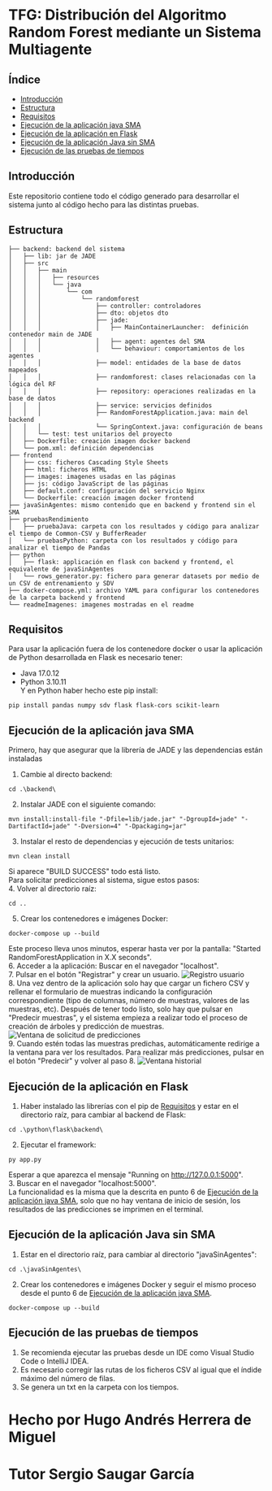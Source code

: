 # TFG: Distribución del Algoritmo Random Forest mediante un Sistema Multiagente

## Índice
- [Introducción](#introduccion)
- [Estructura](#estructura)
- [Requisitos](#requisitos)
- [Ejecución de la aplicación java SMA](#ejecución-de-la-aplicación-java-sma)
- [Ejecución de la aplicación en Flask](#ejecución-de-la-aplicación-en-flask)
- [Ejecución de la aplicación Java sin SMA](#ejecución-de-la-aplicación-java-sin-sma)
- [Ejecución de las pruebas de tiempos](#ejecución-de-las-pruebas-de-tiempos)

## Introducción

Este repositorio contiene todo el código generado para desarrollar el sistema junto al código hecho para las distintas pruebas.

## Estructura
```
├── backend: backend del sistema  
│   ├── lib: jar de JADE  
│   ├── src  
│   │   ├── main  
│   │   │   ├── resources  
│   │   │   └── java  
│   │   │       └── com  
│   │   │           └── randomforest  
│   │   │               ├── controller: controladores  
│   │   │               ├── dto: objetos dto  
│   │   │               ├── jade:   
│   │   │               │   ├── MainContainerLauncher:  definición contenedor main de JADE  
│   │   │               │   ├── agent: agentes del SMA  
│   │   │               │   └── behaviour: comportamientos de los agentes  
│   │   │               ├── model: entidades de la base de datos mapeados  
│   │   │               ├── randomforest: clases relacionadas con la lógica del RF  
│   │   │               ├── repository: operaciones realizadas en la base de datos  
│   │   │               ├── service: servicios definidos  
│   │   │               ├── RandomForestApplication.java: main del backend  
│   │   │               └── SpringContext.java: configuración de beans  
│   │   └── test: test unitarios del proyecto  
│   ├── Dockerfile: creación imagen docker backend   
│   └── pom.xml: definición dependencias  
├── frontend  
│   ├── css: ficheros Cascading Style Sheets 
│   ├── html: ficheros HTML  
│   ├── images: imagenes usadas en las páginas  
│   ├── js: código JavaScript de las páginas  
│   ├── default.conf: configuración del servicio Nginx  
│   └── Dockerfile: creación imagen docker frontend   
├── javaSinAgentes: mismo contenido que en backend y frontend sin el SMA  
├── pruebasRendimiento 
│   ├── pruebaJava: carpeta con los resultados y código para analizar el tiempo de Common-CSV y BufferReader  
│   └── pruebasPython: carpeta con los resultados y código para analizar el tiempo de Pandas  
├── python  
│   ├── flask: applicación en flask con backend y frontend, el equivalente de javaSinAgentes  
│   └── rows_generator.py: fichero para generar datasets por medio de un CSV de entrenamiento y SDV 
├── docker-compose.yml: archivo YAML para configurar los contenedores de la carpeta backend y frontend  
└── readmeImagenes: imagenes mostradas en el readme
```

## Requisitos
Para usar la aplicación fuera de los contenedore docker o usar la aplicación de Python desarrollada en Flask es necesario tener:
- Java 17.0.12
- Python 3.10.11  
Y en Python haber hecho este pip install:
```
pip install pandas numpy sdv flask flask-cors scikit-learn
```

## Ejecución de la aplicación java SMA
Primero, hay que asegurar que la librería de JADE y las dependencias están instaladas
1. Cambie al directo backend:
```
cd .\backend\
```
2. Instalar JADE con el siguiente comando:
```
mvn install:install-file "-Dfile=lib/jade.jar" "-DgroupId=jade" "-DartifactId=jade" "-Dversion=4" "-Dpackaging=jar"
```
3. Instalar el resto de dependencias y ejecución de tests unitarios:  
```
mvn clean install
```
Si aparece "BUILD SUCCESS" todo está listo.  
Para solicitar predicciones al sistema, sigue estos pasos:  
4. Volver al directorio raíz:
```
cd ..
```
5. Crear los contenedores e imágenes Docker:
```
docker-compose up --build
```
Este proceso lleva unos minutos, esperar hasta ver por la pantalla: "Started RandomForestApplication in X.X seconds".  
6. Acceder a la aplicación: Buscar en el navegador "localhost".  
7. Pulsar en el botón "Registrar" y crear un usuario. ![Registro usuario](readmeImagenes/registro.png)  
8. Una vez dentro de la aplicación solo hay que cargar un fichero CSV y rellenar el formulario de muestras indicando la configuración correspondiente (tipo de columnas, número de muestras, valores de las muestras, etc). Después de tener todo listo, solo hay que pulsar en "Predecir muestras", y el sistema empieza a realizar todo el proceso de creación de árboles y predicción de muestras. ![Ventana de solicitud de predicciones](readmeImagenes/prediccion.png)    
9. Cuando estén todas las muestras predichas, automáticamente redirige a la ventana para ver los resultados. Para realizar más predicciones, pulsar en el botón "Predecir" y volver al paso 8. ![Ventana historial](readmeImagenes/historial.png)    

## Ejecución de la aplicación en Flask
1. Haber instalado las librerías con el pip de [Requisitos](#requisitos) y estar en el directorio raíz, para cambiar al backend de Flask:
```
cd .\python\flask\backend\
```
2. Ejecutar el framework:
```
py app.py
```
Esperar a que aparezca el mensaje "Running on http://127.0.0.1:5000".  
3. Buscar en el navegador "localhost:5000".  
La funcionalidad es la misma que la descrita en punto 6 de [Ejecución de la aplicación java SMA](#ejecución-de-la-aplicación-java-sma), solo que no hay ventana de inicio de sesión, los resultados de las predicciones se imprimen en el terminal.  

## Ejecución de la aplicación Java sin SMA
1. Estar en el directorio raíz, para cambiar al directorio "javaSinAgentes":
```
cd .\javaSinAgentes\
```
2. Crear los contenedores e imágenes Docker y seguir el mismo proceso desde el punto 6 de [Ejecución de la aplicación java SMA](#ejecución-de-la-aplicación-java-sma).  
```
docker-compose up --build
```
## Ejecución de las pruebas de tiempos
1. Se recomienda ejecutar las pruebas desde un IDE como Visual Studio Code o IntelliJ IDEA.
2. Es necesario corregir las rutas de los ficheros CSV al igual que el índide máximo del número de filas.
3. Se genera un txt en la carpeta con los tiempos.  

# Hecho por Hugo Andrés Herrera de Miguel
# Tutor Sergio Saugar García
